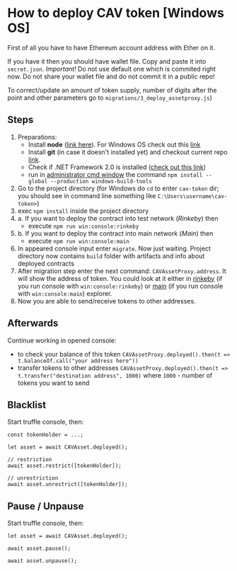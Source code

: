 # How to deploy CAV token [Windows OS]

First of all you have to have Ethereum account address with Ether on it.



If you have it then you should have wallet file. Copy and paste it into `secret.json`.
*Important!* Do not use default one which is commited right now. Do not share your wallet file and do not commit it in a public repo!

To correct/update an amount of token supply, number of digits after the point and other parameters go to `migrations/3_deploy_assetproxy.js`)

## Steps
1. Preparations:
    - Install **node** ([link here](https://nodejs.org/en/)). For Windows OS check out this [link](http://blog.teamtreehouse.com/install-node-js-npm-windows)
    - Install **git** (in case it doesn't installed yet) and checkout current repo [link](https://github.com/git-for-windows/git/releases/download/v2.16.2.windows.1/Git-2.16.2-64-bit.exe).
    - Check if .NET Framework 2.0 is installed ([check out this link](https://docs.microsoft.com/en-us/dotnet/framework/install/dotnet-35-windows-10))
    - run in [administrator cmd window](https://www.howtogeek.com/194041/how-to-open-the-command-prompt-as-administrator-in-windows-8.1/) the command `npm install --global --production windows-build-tools`
2. Go to the project directory (for Windows do `cd` to enter `cav-token` dir; you should see in command line something like `C:\Users\username\cav-token>`)
3. exec `npm install` inside the project directory
4. a. If you want to deploy the contract into test network (*Rinkeby*) then
    - execute `npm run win:console:rinkeby`
5. b. If you want to deploy the contract into main network (*Main*) then
    - execute `npm run win:console:main`
6. In appeared console input enter `migrate`. Now just waiting.
        Project directory now contains `build` folder with artifacts and info about deployed contracts
7. After migration step enter the next command: `CAVAssetProxy.address`. It will show the address of token. You could look at it either in [rinkeby](https://rinkeby.etherscan.io) (if you run console with `win:console:rinkeby`) or [main](https://etherscan.io) (if you run console with `win:console:main`) explorer.
8. Now you are able to send/receive tokens to other addresses.

## Afterwards
Continue working in opened console:
- to check your balance of this token `CAVAssetProxy.deployed().then(t => t.balanceOf.call("your address here"))`
- transfer tokens to other addresses `CAVAssetProxy.deployed().then(t => t.transfer("destination address", 1000)` where `1000` - number of tokens you want to send

## Blacklist

Start truffle console, then:

```
const tokenHolder = ...;

let asset = await CAVAsset.deployed();

// restriction
await asset.restrict([tokenHolder]);

// unrestriction
await asset.unrestrict([tokenHolder]);

```

## Pause / Unpause

Start truffle console, then:

```
let asset = await CAVAsset.deployed();

await asset.pause();

await asset.unpause();
```
